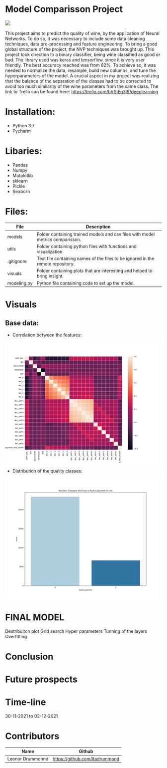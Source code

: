 # Model Comparisson Project
<img src="https://github.com/ltadrummond/DL-wine-quality/blob/main/visuals/image_wine.jpg">

This project aims to predict the quality of wine, by the application of Neural Networks. To do so, it was necessary to include some data cleaning techniques, data pre-processing and feature engineering. To bring a good global structure of the project, the NVP techniques was brought up.
This project took direction to a binary classifier, being wine classified as good or bad. The library used was keras and tensorflow, since it is very user friendly. 
The best accuracy reached was from 82%. To achieve so, it was needed to normalize the data, resample, build new columns, and tune the hyperparameters of the model. A crucial aspect in my project was realizing that the balance of the separation of the classes had to be corrected to avoid too much similarity of the wine parameters from the same class.
The link to Trello can be found here: https://trello.com/b/rSiEq3i9/deeplearning

# Installation:
* Python 3.7
* Pycharm

# Libaries:
* Pandas
* Numpy
* Matplotlib
* sklearn
* Pickle
* Seaborn



# Files:


| File                        | Description                                                     |
|-----------------------------|-----------------------------------------------------------------|
| models                | Folder containing trained models and csv files with model metrics comparisson. |
| utils             | Folder containing python files with functions and visualization.|
|.gitignore  | Text file containing names of the files to be ignored in the remote repository. |
| visuals            | Folder containing plots that are interesting and helped to bring insight.  |
| modeling.py            | Python file containing code to set up the model. |



# Visuals

## Base data:

* Correlation between the features:
<img src="https://github.com/ltadrummond/challenge-model-comparisson/blob/main/visuals/correlation_features.png">

* Distribution of the quality classes:
<img src="https://github.com/ltadrummond/challenge-model-comparisson/blob/main/visuals/target_features_distribution.png">




# FINAL MODEL
Destribuiton plot
Grid search
Hyper parameters
Tunning of the layers
Overfitting


# Conclusion



# Future prospects


# Time-line
30-11-2021 to 02-12-2021

# Contributors
| Name                  | Github                                 |
|-----------------------|----------------------------------------|
|Leonor Drummonnd      | https://github.com/ltadrummond              |
